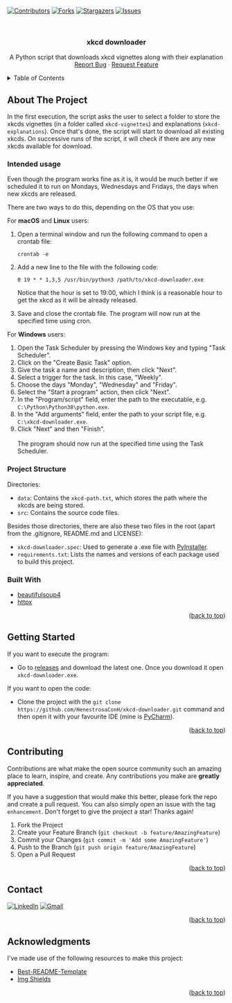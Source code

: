<div id="top"></div>

<!-- PROJECT SHIELDS -->
<!--
*** I'm using markdown "reference style" links for readability.
*** Reference links are enclosed in brackets [ ] instead of parentheses ( ).
*** See the bottom of this document for the declaration of the reference variables
*** for contributors-url, forks-url, etc. This is an optional, concise syntax you may use.
*** https://www.markdownguide.org/basic-syntax/#reference-style-links
-->

[![Contributors][contributors-shield]][contributors-url]
[![Forks][forks-shield]][forks-url]
[![Stargazers][stars-shield]][stars-url]
[![Issues][issues-shield]][issues-url]

<!-- PROJECT LOGO -->
<br />
<div align="center">
  <h3 align="center">xkcd downloader</h3>

  <p align="center">
    A Python script that downloads xkcd vignettes along with their explanation
    <br />
    <a href="https://github.com/HenestrosaConH/xkcd-downloader/issues">Report Bug</a> · <a href="https://github.com/HenestrosaConH/xkcd-downloader/issues">Request Feature</a>
  </p>
</div>

<!-- TABLE OF CONTENTS -->
<details>
   <summary>Table of Contents</summary>
   <ol>
      <li>
         <a href="#about-the-project">About The Project</a>
         <ul>
            <li><a href="#intended-usage">Intended Usage</a></li>
            <li><a href="#project-structure">Project Structure</a></li>
            <li><a href="#built-with">Built With</a></li>
         </ul>
      </li>
      <li>
         <a href="#getting-started">Getting Started</a>
      </li>
      <li><a href="#contributing">Contributing</a></li>
      <li><a href="#contact">Contact</a></li>
      <li><a href="#acknowledgments">Acknowledgments</a></li>
   </ol>
</details>

<!-- ABOUT THE PROJECT -->

## About The Project

In the first execution, the script asks the user to select a folder to store the xkcds vignettes (in a folder called `xkcd-vignettes`) and explanations (`xkcd-explanations`).
Once that's done, the script will start to download all existing xkcds. On successive runs of the script, it will check if there are any new xkcds available for download.

<!-- INTENDED USAGE -->

### Intended usage

Even though the program works fine as it is, it would be much better if we scheduled it to run on Mondays, Wednesdays and Fridays, the days when new xkcds are released.

There are two ways to do this, depending on the OS that you use:

For **macOS** and **Linux** users:
1. Open a terminal window and run the following command to open a crontab file:
    ```
    crontab -e
    ```
2. Add a new line to the file with the following code:
    ```
    0 19 * * 1,3,5 /usr/bin/python3 /path/to/xkcd-downloader.exe
    ```
   Notice that the hour is set to 19:00, which I think is a reasonable hour to get the xkcd as it will be already released.


3. Save and close the crontab file. The program will now run at the specified time using cron.

For **Windows** users:

1. Open the Task Scheduler by pressing the Windows key and typing "Task Scheduler".
2. Click on the "Create Basic Task" option.
3. Give the task a name and description, then click "Next".
4. Select a trigger for the task. In this case, "Weekly".
5. Choose the days "Monday", "Wednesday" and "Friday".
6. Select the "Start a program" action, then click "Next".
7. In the "Program/script" field, enter the path to the executable, e.g. `C:\Python\Python38\python.exe`.
8. In the "Add arguments" field, enter the path to your script file, e.g. `C:\xkcd-downloader.exe`.
9. Click "Next" and then "Finish".<br>  
   The program should now run at the specified time using the Task Scheduler.

<!-- PROJECT STRUCTURE -->

### Project Structure

Directories:

- `data`: Contains the `xkcd-path.txt`, which stores the path where the xkcds are being stored.
- `src`:  Contains the source code files.

Besides those directories, there are also these two files in the root (apart from the .gitignore, README.md and LICENSE):

- `xkcd-downloader.spec`: Used to generate a .exe file with [PyInstaller](https://pyinstaller.org/en/stable/).
- `requirements.txt`: Lists the names and versions of each package used to build this project.

<!-- BUILT WITH -->

### Built With

- [beautifulsoup4](https://pypi.org/project/beautifulsoup4/)
- [httpx](https://www.python-httpx.org/)

<p align="right">(<a href="#top">back to top</a>)</p>

<!-- GETTING STARTED -->

## Getting Started

If you want to execute the program:
- Go to [releases](https://github.com/HenestrosaConH/xkcd-downloader/releases) and download the latest one. Once you download it open `xkcd-downloader.exe`.

If you want to open the code:
- Clone the project with the `git clone https://github.com/HenestrosaConH/xkcd-downloader.git` command and then open it with your favourite IDE (mine is [PyCharm](https://www.jetbrains.com/pycharm/)).

<p align="right">(<a href="#top">back to top</a>)</p>

<!-- CONTRIBUTING -->

## Contributing

Contributions are what make the open source community such an amazing place to learn, inspire, and create. Any contributions you make are **greatly appreciated**.

If you have a suggestion that would make this better, please fork the repo and create a pull request. You can also simply open an issue with the tag `enhancement`.
Don't forget to give the project a star! Thanks again!

1. Fork the Project
2. Create your Feature Branch (`git checkout -b feature/AmazingFeature`)
3. Commit your Changes (`git commit -m 'Add some AmazingFeature'`)
4. Push to the Branch (`git push origin feature/AmazingFeature`)
5. Open a Pull Request

<p align="right">(<a href="#top">back to top</a>)</p>

<!-- CONTACT -->

## Contact

<a href="https://www.linkedin.com/in/henestrosaconh/" target="blank"><img src="https://img.shields.io/badge/LinkedIn-0077B5?style=for-the-badge&logo=linkedin&logoColor=white" alt="LinkedIn"/></a>
<a href="mailto:henestrosaconh@gmail.com" target="_blank"><img alt="Gmail" src="https://img.shields.io/badge/Gmail-D14836?style=for-the-badge&logo=gmail&logoColor=white" /></a>

<p align="right">(<a href="#top">back to top</a>)</p>

<!-- ACKNOWLEDGMENTS -->

## Acknowledgments

I've made use of the following resources to make this project:

- [Best-README-Template](https://github.com/othneildrew/Best-README-Template/)
- [Img Shields](https://shields.io)

<p align="right">(<a href="#top">back to top</a>)</p>

<!-- MARKDOWN LINKS & IMAGES -->
<!-- https://www.markdownguide.org/basic-syntax/#reference-style-links -->

[contributors-shield]: https://img.shields.io/github/contributors/HenestrosaConH/xkcd-downloader.svg?style=for-the-badge
[contributors-url]: https://github.com/HenestrosaConH/xkcd-downloader/graphs/contributors
[forks-shield]: https://img.shields.io/github/forks/HenestrosaConH/xkcd-downloader.svg?style=for-the-badge
[forks-url]: https://github.com/HenestrosaConH/xkcd-downloader/network/members
[stars-shield]: https://img.shields.io/github/stars/HenestrosaConH/xkcd-downloader.svg?style=for-the-badge
[stars-url]: https://github.com/HenestrosaConH/xkcd-downloader/stargazers
[issues-shield]: https://img.shields.io/github/issues/HenestrosaConH/xkcd-downloader.svg?style=for-the-badge
[issues-url]: https://github.com/HenestrosaConH/xkcd-downloader/issues
[linkedin-url]: https://linkedin.com/in/henestrosaconh
